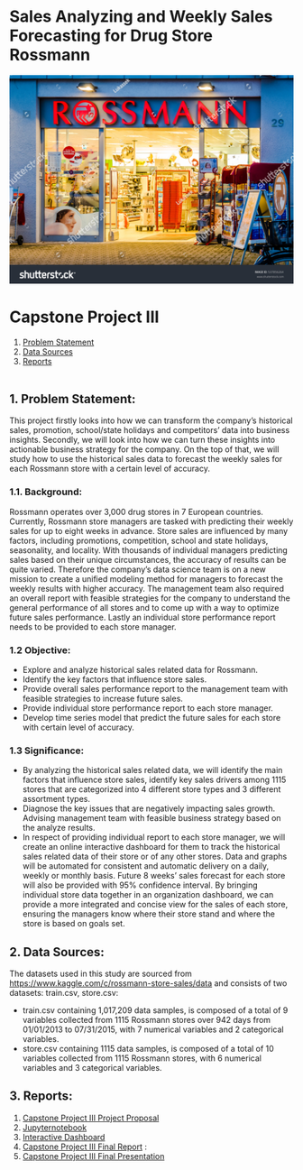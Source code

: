 # Sales Analyzing and Weekly Sales Forecasting for Drug Store Rossmann
![cover_photo](./src/cover_photo.jpg)
# Capstone Project III
1.	[Problem Statement](#1-problem-statement)
2.	[Data Sources](#2-data-sources)
3.	[Reports](#3-reports)
<br/><br/>





## 1. Problem Statement:
This project firstly looks into how we can transform the company’s historical sales, promotion, school/state holidays and competitors’ data into business insights. Secondly, we will look into how we can turn these insights into actionable business strategy for the company. On the top of that, we will study how to use the historical sales data to forecast the weekly sales for each Rossmann store with a certain level of accuracy. 

### 1.1. Background:
Rossmann operates over 3,000 drug stores in 7 European countries. Currently, Rossmann store managers are tasked with predicting their weekly sales for up to eight weeks in advance. Store sales are influenced by many factors, including promotions, competition, school and state holidays, seasonality, and locality. With thousands of individual managers predicting sales based on their unique circumstances, the accuracy of results can be quite varied. Therefore the company’s data science team is on a new mission to create a unified modeling method for managers to forecast the weekly results with higher accuracy. The management team also required an overall report with feasible strategies for the company to understand the general performance of all stores and to come up with a way to optimize future sales performance. Lastly an individual store performance report needs to be provided to each store manager. 

### 1.2 Objective:

-	Explore and analyze historical sales related data for Rossmann. 
-	Identify the key factors that influence store sales.
-	Provide overall sales performance report to the management team with feasible strategies to increase future sales.  
-	Provide individual store performance report to each store manager.
-	Develop time series model that predict the future sales for each store with certain level of accuracy.  

### 1.3 Significance:
- By analyzing the historical sales related data, we will identify the main factors that influence store sales, identify key sales drivers among 1115 stores that are categorized into 4 different store types and 3 different assortment types. 
- Diagnose the key issues that are negatively impacting sales growth. Advising management team with feasible business strategy based on the analyze results. 
- In respect of providing individual report to each store manager, we will create an online interactive dashboard for them to track the historical sales related data of their store or of any other stores. Data and graphs will be automated for consistent and automatic delivery on a daily, weekly or monthly basis. Future 8 weeks’ sales forecast for each store will also be provided with 95% confidence interval. By bringing individual store data together in an organization dashboard, we can provide a more integrated and concise view for the sales of each store, ensuring the managers know where their store stand and where the store is based on goals set.


## 2. Data Sources:
The datasets used in this study are sourced from https://www.kaggle.com/c/rossmann-store-sales/data and consists of two datasets: 
train.csv, store.csv:
- train.csv containing 1,017,209 data samples, is composed of a total of 9 variables collected from 1115 Rossmann stores over 942 days from 01/01/2013 to 07/31/2015, with 7 numerical variables and 2 categorical variables. 
- store.csv containing 1115 data samples, is composed of a total of 10 variables collected from 1115 Rossmann stores, with 6 numerical variables and 3 categorical variables. 


## 3. Reports:
1. [Capstone Project III Project Proposal](https://github.com/yoyo6022/Sales-Analyzing-and-Weekly-Sales-Forecasting-for-Drug-Store-Rossmann/blob/master/report/Yang_Liu_Kunz_Capstone_3_Project%20Proposal.pdf)
2. [Jupyternotebook](https://github.com/yoyo6022/Sales-Analyzing-and-Weekly-Sales-Forecasting-for-Drug-Store-Rossmann/tree/master/Notebook)
3. [Interactive Dashboard](https://rossmannsalesdash.herokuapp.com/)
3. [Capstone Project III Final Report]() : 
4. [Capstone Project III Final Presentation]()
